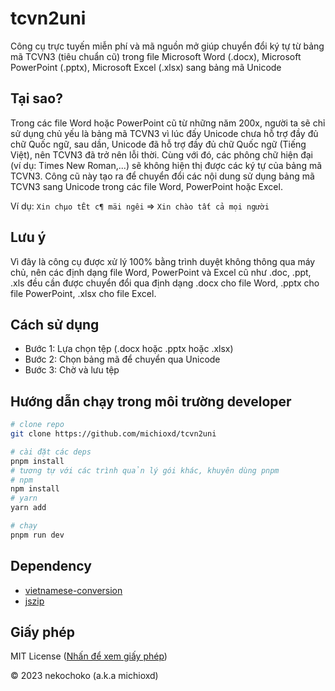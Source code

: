 # tcvn2uni

Công cụ trực tuyến miễn phí và mã nguồn mở giúp chuyển đổi ký tự từ bảng mã TCVN3 (tiêu chuẩn cũ) trong file Microsoft Word (.docx), Microsoft PowerPoint (.pptx), Microsoft Excel (.xlsx) sang bảng mã Unicode

## Tại sao?

Trong các file Word hoặc PowerPoint cũ từ những năm 200x, người ta sẽ chỉ sử dụng chủ yếu là bảng mã TCVN3 vì lúc đấy Unicode chưa hỗ trợ đầy đủ chữ Quốc ngữ, sau dần, Unicode đã hỗ trợ đầy đủ chữ Quốc ngữ (Tiếng Việt), nên TCVN3 đã trở nên lỗi thời. Cùng với đó, các phông chữ hiện đại (ví dụ: Times New Roman,...) sẽ không hiện thị được các ký tự của bảng mã TCVN3. Công cũ này tạo ra để chuyển đổi các nội dung sử dụng bảng mã TCVN3 sang Unicode trong các file Word, PowerPoint hoặc Excel.

Ví dụ: `Xin chµo tÊt c¶ mäi ng­êi` => `Xin chào tất cả mọi người`

## Lưu ý

Vì đây là công cụ được xử lý 100% bằng trình duyệt không thông qua máy chủ, nên các định dạng file Word, PowerPoint và Excel cũ như .doc, .ppt, .xls đều cần được chuyển đổi qua định dạng .docx cho file Word, .pptx cho file PowerPoint, .xlsx cho file Excel.

## Cách sử dụng

- Bước 1: Lựa chọn tệp (.docx hoặc .pptx hoặc .xlsx)
- Bước 2: Chọn bảng mã để chuyển qua Unicode
- Bước 3: Chờ và lưu tệp

## Hướng dẫn chạy trong môi trường developer

```bash
# clone repo
git clone https://github.com/michioxd/tcvn2uni

# cài đặt các deps
pnpm install
# tương tự với các trình quản lý gói khác, khuyên dùng pnpm
# npm
npm install
# yarn
yarn add

# chạy
pnpm run dev
```

## Dependency

- [vietnamese-conversion](https://github.com/duydev/vietnamese-conversion)
- [jszip](https://github.com/Stuk/jszip)

## Giấy phép

MIT License ([Nhấn để xem giấy phép](./LICENSE))

&copy; 2023 nekochoko (a.k.a michioxd)
